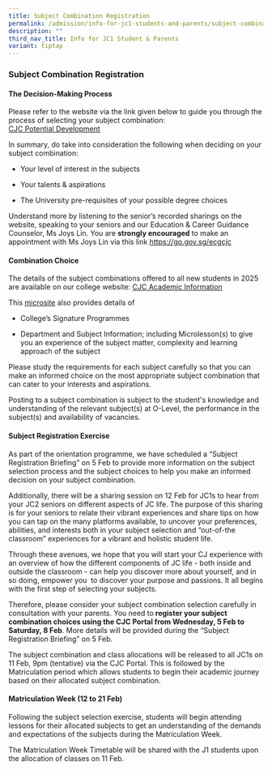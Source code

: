```yaml
---
title: Subject Combination Registration
permalink: /admission/info-for-jc1-students-and-parents/subject-combination-registration/
description: ""
third_nav_title: Info for JC1 Student & Parents
variant: tiptap
---
```

<h3><strong>Subject Combination Registration</strong></h3>
<h4>The Decision-Making Process</h4>
<p>Please refer to the website via the link given below to guide you through
the process of selecting your subject combination:
<br><a href="https://go.gov.sg/ecgsite-cjc" rel="noopener noreferrer nofollow" target="_blank">CJC Potential Development</a>&nbsp;</p>
<p>In summary, do take into consideration the following when deciding on
your subject combination:</p>
<ul>
<li>
<p>Your level of interest in the subjects</p>
</li>
<li>
<p>Your talents &amp; aspirations</p>
</li>
<li>
<p>The University pre-requisites of your possible degree choices</p>
</li>
</ul>
<p>Understand more by listening to the senior’s recorded sharings on the
website, speaking to your seniors and our Education &amp; Career Guidance
Counselor, Ms Joys Lin. You are <strong>strongly encouraged</strong> to make
an appointment with Ms Joys Lin via this link <a href="https://go.gov.sg/ecgcjc" rel="noopener noreferrer nofollow" target="_blank"><u>https://go.gov.sg/ecgcjc</u></a>&nbsp;</p>
<h4>Combination Choice</h4>
<p>The details of the subject combinations offered to all new students in
2025 are available on our college website: <a href="https://cjcopenhouse.moe.edu.sg/eopenhouse/academic-information/subject-combinations/" rel="noopener noreferrer nofollow" target="_blank">CJC Academic Information</a>&nbsp;</p>
<p>This <a href="https://cjcopenhouse.moe.edu.sg/" rel="noopener noreferrer nofollow" target="_blank">microsite</a> also
provides details of</p>
<ul>
<li>
<p>College’s Signature Programmes</p>
</li>
<li>
<p>Department and Subject Information; including Microlesson(s) to give you
an experience of the subject matter, complexity and learning approach of
the subject&nbsp;</p>
</li>
</ul>
<p>Please study the requirements for each subject carefully so that you can
make an informed choice on the most appropriate subject combination that
can cater to your interests and aspirations.</p>
<p></p>
<p>Posting to a subject combination is subject to the student's knowledge
and understanding of the relevant subject(s) at O-Level, the performance
in the subject(s) and availability of vacancies.&nbsp;</p>
<h4>Subject Registration Exercise</h4>
<p>As part of the orientation programme, we have scheduled a “Subject Registration
Briefing” on 5 Feb to provide more information on the subject selection
process and the subject choices to help you make an informed decision on
your subject combination.</p>
<p></p>
<p>Additionally, there will be a sharing session on 12 Feb for JC1s to hear
from your JC2 seniors on different aspects of JC life. The purpose of this
sharing is for your seniors to relate their vibrant experiences and share
tips on how you can tap on the many platforms available, to uncover your
preferences, abilities, and interests both in your subject selection and
“out-of-the classroom” experiences for a vibrant and holistic student life.&nbsp;</p>
<p></p>
<p>Through these avenues, we hope that you will start your CJ experience
with an overview of how the different components of JC life - both inside
and outside the classroom - can help you discover more about yourself,
and in so doing, empower you&nbsp; to discover your purpose and passions.
It all begins with the first step of selecting your subjects.</p>
<p></p>
<p>Therefore, please consider your subject combination selection carefully
in consultation with your parents. You need to<strong> register your subject combination choices using the CJC Portal from Wednesday, 5 Feb to Saturday, 8 Feb</strong>.
More details will be provided during the “Subject Registration Briefing”
on 5 Feb.</p>
<p></p>
<p>The subject combination and class allocations will be released to all
JC1s on 11 Feb, 9pm (tentative) via the CJC Portal. This is followed by
the Matriculation period which allows students to begin their academic
journey based on their allocated subject combination.&nbsp;</p>
<h4>Matriculation Week (12 to 21 Feb)</h4>
<p>Following the subject selection exercise, students will begin attending
lessons for their allocated subjects to get an understanding of the demands
and expectations of the subjects during the Matriculation Week.&nbsp;</p>
<p></p>
<p>The Matriculation Week Timetable will be shared with the J1 students upon
the allocation of classes on 11 Feb.&nbsp;</p>